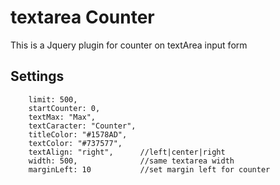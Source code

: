 # textarea Counter
This is a Jquery plugin for counter on textArea input form
## Settings
        limit: 500,
        startCounter: 0,
        textMax: "Max",
        textCaracter: "Counter",
        titleColor: "#1578AD",
        textColor: "#737577",
        textAlign: "right",      //left|center|right
        width: 500,              //same textarea width
        marginLeft: 10           //set margin left for counter
